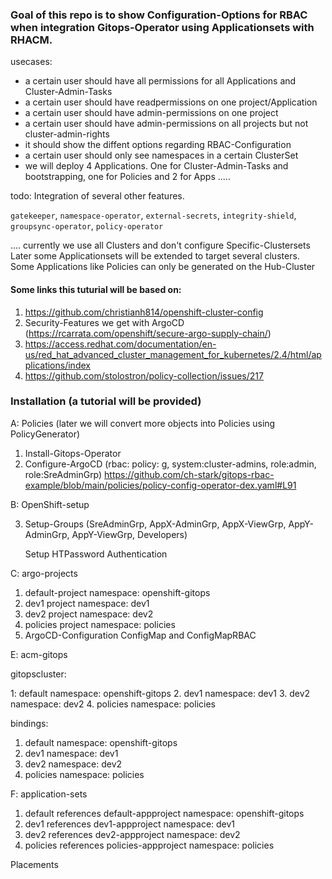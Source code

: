 
### Goal of this repo is to show Configuration-Options for RBAC when integration Gitops-Operator using Applicationsets with RHACM.

usecases:

* a certain user should have all permissions for all Applications and Cluster-Admin-Tasks
* a certain user should have readpermissions on one project/Application
* a certain user should have admin-permissions on one project
* a certain user should have admin-permissions on all projects but not cluster-admin-rights
* it should show the diffent options regarding RBAC-Configuration
* a certain user should only see namespaces in a certain ClusterSet
* we will deploy 4 Applications. One for Cluster-Admin-Tasks and bootstrapping, one for Policies and 2 for Apps
.....


todo: Integration of several other features.

`gatekeeper`,
`namespace-operator`,
`external-secrets`,
`integrity-shield`,
`groupsync-operator`,
`policy-operator`

....
currently we use all Clusters and don't configure Specific-Clustersets
Later some Applicationsets will be extended to target several clusters.
Some Applications like Policies can only be generated on the Hub-Cluster


#### Some links this tuturial will be based on:

1. https://github.com/christianh814/openshift-cluster-config
2. Security-Features we get with ArgoCD (https://rcarrata.com/openshift/secure-argo-supply-chain/)
3. https://access.redhat.com/documentation/en-us/red_hat_advanced_cluster_management_for_kubernetes/2.4/html/applications/index
4. https://github.com/stolostron/policy-collection/issues/217

### Installation (a tutorial will be provided)

A: Policies (later we will convert more objects into Policies using PolicyGenerator)

1. Install-Gitops-Operator
2. Configure-ArgoCD (rbac: policy: g, system:cluster-admins, role:admin, role:SreAdminGrp)
   https://github.com/ch-stark/gitops-rbac-example/blob/main/policies/policy-config-operator-dex.yaml#L91


B: OpenShift-setup 

3. Setup-Groups (SreAdminGrp, AppX-AdminGrp, AppX-ViewGrp, AppY-AdminGrp, AppY-ViewGrp, Developers)

   Setup HTPassword Authentication


C: argo-projects

1. default-project  namespace: openshift-gitops
2. dev1 project   namespace: dev1
3. dev2 project   namespace: dev2
4. policies project namespace: policies
5. ArgoCD-Configuration ConfigMap and ConfigMapRBAC


E: acm-gitops

gitopscluster:

1: default namespace: openshift-gitops
2. dev1  namespace: dev1
3. dev2  namespace: dev2
4. policies namespace: policies

bindings:

1. default  namespace: openshift-gitops
2. dev1  namespace: dev1
3. dev2  namespace: dev2
3. policies  namespace: policies

F: application-sets

1. default  references default-appproject namespace: openshift-gitops
2. dev1 references dev1-appproject namespace: dev1
3. dev2 references dev2-appproject namespace: dev2
4. policies references policies-appproject namespace: policies


Placements
